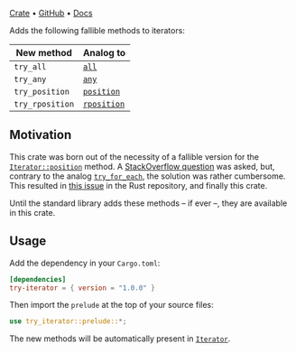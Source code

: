 [Crate](https://crates.io/crates/try-iterator) •
[GitHub](https://github.com/rodrigocfd/try-iterator) •
[Docs](https://docs.rs/try-iterator/)

Adds the following fallible methods to iterators:

| New method | Analog to |
| -- | -- |
| `try_all` | [`all`](https://doc.rust-lang.org/std/iter/trait.Iterator.html#method.all) |
| `try_any` | [`any`](https://doc.rust-lang.org/std/iter/trait.Iterator.html#method.any) |
| `try_position` | [`position`](https://doc.rust-lang.org/std/iter/trait.Iterator.html#method.position) |
| `try_rposition` | [`rposition`](https://doc.rust-lang.org/std/iter/trait.Iterator.html#method.rposition) |

## Motivation

This crate was born out of the necessity of a fallible version for the [`Iterator::position`](https://doc.rust-lang.org/std/iter/trait.Iterator.html#method.position) method. A [StackOverflow question](https://stackoverflow.com/q/78218651/6923555) was asked, but, contrary to the analog [`try_for_each`](https://doc.rust-lang.org/std/iter/trait.Iterator.html#method.try_for_each), the solution was rather cumbersome. This resulted in [this issue](https://github.com/rust-lang/libs-team/issues/361) in the Rust repository, and finally this crate.

Until the standard library adds these methods – if ever –, they are available in this crate.

## Usage

Add the dependency in your `Cargo.toml`:

```toml
[dependencies]
try-iterator = { version = "1.0.0" }
```

Then import the `prelude` at the top of your source files:

```rust
use try_iterator::prelude::*;
```

The new methods will be automatically present in [`Iterator`](https://doc.rust-lang.org/std/iter/trait.Iterator.html).
